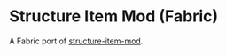 # Structure Item Mod (Fabric)
A Fabric port of [structure-item-mod](https://github.com/QuImUfu/https://github.com/QuImUfu/).
